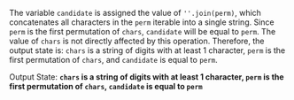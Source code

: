 The variable `candidate` is assigned the value of `''.join(perm)`, which concatenates all characters in the `perm` iterable into a single string. Since `perm` is the first permutation of `chars`, `candidate` will be equal to `perm`. The value of `chars` is not directly affected by this operation. Therefore, the output state is: `chars` is a string of digits with at least 1 character, `perm` is the first permutation of `chars`, and `candidate` is equal to `perm`.

Output State: **`chars` is a string of digits with at least 1 character, `perm` is the first permutation of `chars`, `candidate` is equal to `perm`**